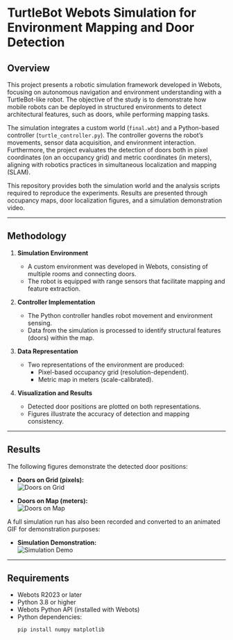 # TurtleBot Webots Simulation for Environment Mapping and Door Detection

## Overview

This project presents a robotic simulation framework developed in Webots, focusing on autonomous navigation and environment understanding with a TurtleBot-like robot. The objective of the study is to demonstrate how mobile robots can be deployed in structured environments to detect architectural features, such as doors, while performing mapping tasks.  

The simulation integrates a custom world (`final.wbt`) and a Python-based controller (`turtle_controller.py`). The controller governs the robot’s movements, sensor data acquisition, and environment interaction. Furthermore, the project evaluates the detection of doors both in pixel coordinates (on an occupancy grid) and metric coordinates (in meters), aligning with robotics practices in simultaneous localization and mapping (SLAM).  

This repository provides both the simulation world and the analysis scripts required to reproduce the experiments. Results are presented through occupancy maps, door localization figures, and a simulation demonstration video.  

---

## Methodology

1. **Simulation Environment**  
   - A custom environment was developed in Webots, consisting of multiple rooms and connecting doors.  
   - The robot is equipped with range sensors that facilitate mapping and feature extraction.

2. **Controller Implementation**  
   - The Python controller handles robot movement and environment sensing.  
   - Data from the simulation is processed to identify structural features (doors) within the map.

3. **Data Representation**  
   - Two representations of the environment are produced:  
     - Pixel-based occupancy grid (resolution-dependent).  
     - Metric map in meters (scale-calibrated).  

4. **Visualization and Results**  
   - Detected door positions are plotted on both representations.  
   - Figures illustrate the accuracy of detection and mapping consistency.

---

## Results

The following figures demonstrate the detected door positions:

- **Doors on Grid (pixels):**  
  ![Doors on Grid](point_cloud_run_doors_grid.png)

- **Doors on Map (meters):**  
  ![Doors on Map](point_cloud_run_doors_meters.png)

A full simulation run has also been recorded and converted to an animated GIF for demonstration purposes:

- **Simulation Demonstration:**  
  ![Simulation Demo](output.gif)

---

## Requirements

- Webots R2023 or later  
- Python 3.8 or higher  
- Webots Python API (installed with Webots)  
- Python dependencies:
  ```bash
  pip install numpy matplotlib
